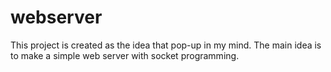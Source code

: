 # webserver
This project is created as the idea that pop-up in my mind. The main idea is to make a simple web server with socket programming.
